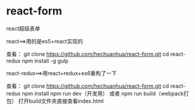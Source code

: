 # react-form

react超级表单

react==>用的是es5+react实现的

查看：
git clone https://github.com/hechuanhua/react-form.git 
cd react-redux
npm install -g
gulp


react-redux==>用react+redux+es6重构了一下

查看：
git clone https://github.com/hechuanhua/react-form.git 
cd react-redux
npm install
npm run dev（开发用）
或者  npm run build（webpack打包） 打开build文件夹直接查看index.html

